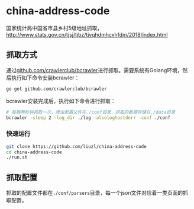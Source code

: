 # china-address-code
国家统计局中国省市县乡村5级地址抓取，http://www.stats.gov.cn/tjsj/tjbz/tjyqhdmhcxhfdm/2018/index.html

## 抓取方式

通过[github.com/crawlerclub/bcrawler](https://github.com/crawlerclub/bcrawler)进行抓取。需要系统有Golang环境，然后执行如下命令安装bcrawler：

```sh
go get github.com/crawlerclub/bcrawler
```

bcrawler安装完成后，执行如下命令进行抓取：

```sh
# 每隔两秒钟抓取一次，爬虫配置文件在./conf目录，抓取的数据存储在./data目录
bcrawler -sleep 2 -log_dir ./log -alsologtostderr -conf ./conf
```

### 快速运行

```sh
git clone https://github.com/liuzl/china-address-code
cd china-address-code
./run.sh
```

## 抓取配置

抓取的配置文件都在`./conf/parsers`目录，每一个json文件对应着一类页面的抓取配置。